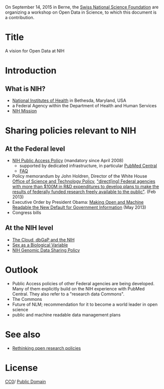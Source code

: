 On September 14, 2015 in Berne, the [Swiss National Science Foundation](http://www.snf.ch/) are organizing a workshop on Open Data in Science, to which this document is a contribution.

# Title
A vision for Open Data at NIH

# Introduction

## What is NIH?
* [National Institutes of Health](http://nih.gov) in Bethesda, Maryland, USA
* a Federal Agency within the Department of Health and Human Services
* [NIH Mission](http://www.nih.gov/about/mission.htm)

# Sharing policies relevant to NIH

## At the Federal level
* [NIH Public Access Policy](http://publicaccess.nih.gov) (mandatory since April 2008)
   * supported by dedicated infrastructure, in particular [PubMed Central](http://www.ncbi.nlm.nih.gov/pmc/)
   * [FAQ](http://publicaccess.nih.gov/FAQ.htm)
* Policy memorandum by John Holdren, Director of the White House [Office of Science and Technology Policy](https://www.whitehouse.gov/administration/eop/ostp), ["direct[ing] Federal agencies with more than $100M in R&D expenditures to develop plans to make the results of federally funded research freely available to the public"](https://www.whitehouse.gov/blog/2013/02/22/expanding-public-access-results-federally-funded-research). (Feb 2013)
* Executive Order by President Obama: [Making Open and Machine Readable the New Default for Government Information](https://www.whitehouse.gov/the-press-office/2013/05/09/executive-order-making-open-and-machine-readable-new-default-government-) (May 2013)
* Congress bills 

## At the NIH level
* [The Cloud, dbGaP and the NIH](https://datascience.nih.gov/blog/cloud)
* [Sex as a Biological Variable](http://grants.nih.gov/grants/guide/notice-files/NOT-OD-15-102.html)
* [NIH Genomic Data Sharing Policy](https://gds.nih.gov/03policy2.html)

# Outlook
* Public Access policies of other Federal agencies are being developed. Many of them explicitly build on the NIH experience with PubMed Central. They also refer to a "research data Commons".
* The Commons
* Future of NLM; recommendation for it to become a world leader in open science
* public and machine readable data management plans

# See also 
* [Rethinking open research policies](https://github.com/Daniel-Mietchen/talks/blob/master/Creative-Commons-Summit-2015.md)

# License
[CC0](http://creativecommons.org/publicdomain/zero/1.0/)/ [Public Domain](https://creativecommons.org/licenses/publicdomain/)

